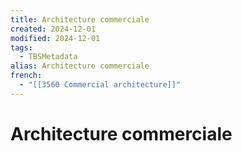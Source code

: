 ```yaml
---
title: Architecture commerciale
created: 2024-12-01
modified: 2024-12-01
tags:
  - TBSMetadata
alias: Architecture commerciale
french:
  - "[[3560 Commercial architecture]]"
---
```

# Architecture commerciale
